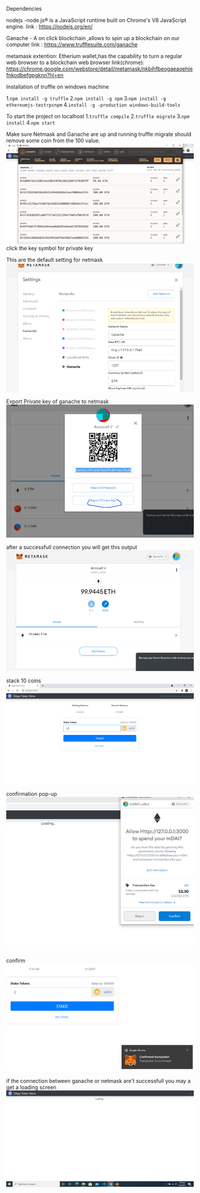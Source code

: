 Dependencies

nodejs -node.js® is a JavaScript runtime built on Chrome's V8 JavaScript engine.
link : https://nodejs.org/en/

Ganache - A on click blockchain ,allows to spin up a blockchain on our computer
link : https://www.trufflesuite.com/ganache

metamask extention: Etherium wallet,has the capability to turn a regular web browser to a blockchain web browser
link(chrome): https://chrome.google.com/webstore/detail/metamask/nkbihfbeogaeaoehlefnkodbefgpgknn?hl=en

Installation of truffle on windows machine 

1.```npm install -g truffle```
2.```npm install -g npm```
3.```npm install -g ethereumjs-testrpcnpm```
4.```install -g -production windows-build-tools```

To start the project on localhost
1.```truffle compile```
2.```truffle migrate```
3.```npm install```
4.```npm start```

Make sure Netmask and  Ganache are up and running
truffle migrate should remove some coin from the 100 value.
![Ganache Page](./images/daap2.png)
click the key symbol for private key

This are the default setting for netmask
![netmask Page](./images/daap3.png)

Export Private key of ganache to netmask
![netmask Page](./images/daap4.png)

after a successfull connection you will get this output
![netmask Page](./images/daap6.png)

stack 10 coins
![netmask Page](./images/daap7.png)

confirmation pop-up
![netmask Page](./images/daap8.png)

confirm
![netmask Page](./images/daap9.png)

if the connection between ganache or netmask are't successfull you may a get a loading screen
![netmask Page](./images/daap1.png)



